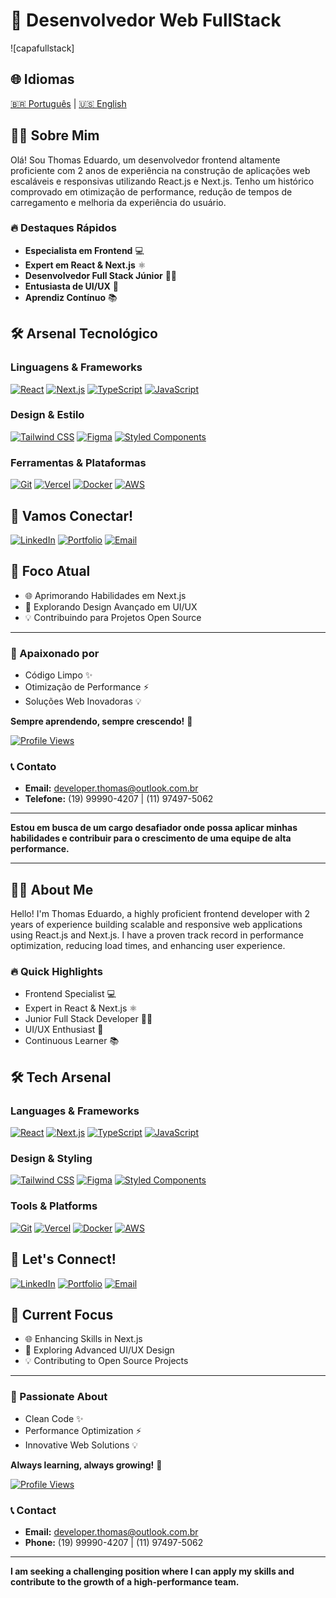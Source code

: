 # 🚀 Desenvolvedor Web FullStack

![capafullstack]

## 🌐 Idiomas
[🇧🇷 Português](link-para-portugues) | [🇺🇸 English](link-para-ingles)

## 👨‍💻 Sobre Mim

Olá! Sou Thomas Eduardo, um desenvolvedor frontend altamente proficiente com 2 anos de experiência na construção de aplicações web escaláveis e responsivas utilizando React.js e Next.js. Tenho um histórico comprovado em otimização de performance, redução de tempos de carregamento e melhoria da experiência do usuário.

### 🔥 Destaques Rápidos
- **Especialista em Frontend** 💻
- **Expert em React & Next.js** ⚛️
- **Desenvolvedor Full Stack Júnior** 👨‍💻
- **Entusiasta de UI/UX** 🎨
- **Aprendiz Contínuo** 📚

## 🛠️ Arsenal Tecnológico

### Linguagens & Frameworks
[![React](https://img.shields.io/badge/React-20232A?style=for-the-badge&logo=react&logoColor=61DAFB)](https://reactjs.org/)
[![Next.js](https://img.shields.io/badge/Next.js-000000?style=for-the-badge&logo=nextdotjs&logoColor=white)](https://nextjs.org/)
[![TypeScript](https://img.shields.io/badge/TypeScript-007ACC?style=for-the-badge&logo=typescript&logoColor=white)](https://www.typescriptlang.org/)
[![JavaScript](https://img.shields.io/badge/JavaScript-F7DF1E?style=for-the-badge&logo=javascript&logoColor=black)](https://developer.mozilla.org/pt-BR/docs/Web/JavaScript)

### Design & Estilo
[![Tailwind CSS](https://img.shields.io/badge/Tailwind_CSS-38B2AC?style=for-the-badge&logo=tailwind-css&logoColor=white)](https://tailwindcss.com/)
[![Figma](https://img.shields.io/badge/Figma-F24E1E?style=for-the-badge&logo=figma&logoColor=white)](https://www.figma.com/)
[![Styled Components](https://img.shields.io/badge/styled--components-DB7093?style=for-the-badge&logo=styled-components&logoColor=white)](https://styled-components.com/)

### Ferramentas & Plataformas
[![Git](https://img.shields.io/badge/GIT-E44C30?style=for-the-badge&logo=git&logoColor=white)](https://git-scm.com/)
[![Vercel](https://img.shields.io/badge/Vercel-000000?style=for-the-badge&logo=vercel&logoColor=white)](https://vercel.com/)
[![Docker](https://img.shields.io/badge/Docker-2CA5E0?style=for-the-badge&logo=docker&logoColor=white)](https://www.docker.com/)
[![AWS](https://img.shields.io/badge/AWS-232F3E?style=for-the-badge&logo=amazonaws&logoColor=white)](https://aws.amazon.com/)

## 🔗 Vamos Conectar!

[![LinkedIn](https://img.shields.io/badge/LinkedIn-0077B5?style=for-the-badge&logo=linkedin&logoColor=white)](https://www.linkedin.com/in/thmeduardo)
[![Portfolio](https://img.shields.io/badge/Portfolio-255E63?style=for-the-badge&logo=About.me&logoColor=white)](https://www.devthm.site)
[![Email](https://img.shields.io/badge/Email-D14836?style=for-the-badge&logo=gmail&logoColor=white)](mailto:developer.thomas@outlook.com.br)

## 🚀 Foco Atual

- 🌐 Aprimorando Habilidades em Next.js
- 🎨 Explorando Design Avançado em UI/UX
- 💡 Contribuindo para Projetos Open Source

---

### 💬 Apaixonado por
- Código Limpo ✨
- Otimização de Performance ⚡
- Soluções Web Inovadoras 💡

**Sempre aprendendo, sempre crescendo!** 🌱

[![Profile Views](https://komarev.com/ghpvc/?username=devthomas&style=flat-square)](https://github.com/devthomas)

### 📞 Contato
- **Email:** developer.thomas@outlook.com.br
- **Telefone:** (19) 99990-4207 | (11) 97497-5062

---

**Estou em busca de um cargo desafiador onde possa aplicar minhas habilidades e contribuir para o crescimento de uma equipe de alta performance.**

---

## 👨‍💻 About Me

Hello! I'm Thomas Eduardo, a highly proficient frontend developer with 2 years of experience building scalable and responsive web applications using React.js and Next.js. I have a proven track record in performance optimization, reducing load times, and enhancing user experience.

### 🔥 Quick Highlights
- Frontend Specialist 💻
- Expert in React & Next.js ⚛️
- Junior Full Stack Developer 👨‍💻
- UI/UX Enthusiast 🎨
- Continuous Learner 📚

## 🛠️ Tech Arsenal

### Languages & Frameworks
[![React](https://img.shields.io/badge/React-20232A?style=for-the-badge&logo=react&logoColor=61DAFB)](https://reactjs.org/)
[![Next.js](https://img.shields.io/badge/Next.js-000000?style=for-the-badge&logo=nextdotjs&logoColor=white)](https://nextjs.org/)
[![TypeScript](https://img.shields.io/badge/TypeScript-007ACC?style=for-the-badge&logo=typescript&logoColor=white)](https://www.typescriptlang.org/)
[![JavaScript](https://img.shields.io/badge/JavaScript-F7DF1E?style=for-the-badge&logo=javascript&logoColor=black)](https://developer.mozilla.org/pt-BR/docs/Web/JavaScript)

### Design & Styling
[![Tailwind CSS](https://img.shields.io/badge/Tailwind_CSS-38B2AC?style=for-the-badge&logo=tailwind-css&logoColor=white)](https://tailwindcss.com/)
[![Figma](https://img.shields.io/badge/Figma-F24E1E?style=for-the-badge&logo=figma&logoColor=white)](https://www.figma.com/)
[![Styled Components](https://img.shields.io/badge/styled--components-DB7093?style=for-the-badge&logo=styled-components&logoColor=white)](https://styled-components.com/)

### Tools & Platforms
[![Git](https://img.shields.io/badge/GIT-E44C30?style=for-the-badge&logo=git&logoColor=white)](https://git-scm.com/)
[![Vercel](https://img.shields.io/badge/Vercel-000000?style=for-the-badge&logo=vercel&logoColor=white)](https://vercel.com/)
[![Docker](https://img.shields.io/badge/Docker-2CA5E0?style=for-the-badge&logo=docker&logoColor=white)](https://www.docker.com/)
[![AWS](https://img.shields.io/badge/AWS-232F3E?style=for-the-badge&logo=amazonaws&logoColor=white)](https://aws.amazon.com/)

## 🔗 Let's Connect!

[![LinkedIn](https://img.shields.io/badge/LinkedIn-0077B5?style=for-the-badge&logo=linkedin&logoColor=white)](https://www.linkedin.com/in/thmeduardo)
[![Portfolio](https://img.shields.io/badge/Portfolio-255E63?style=for-the-badge&logo=About.me&logoColor=white)](https://www.devthm.site)
[![Email](https://img.shields.io/badge/Email-D14836?style=for-the-badge&logo=gmail&logoColor=white)](mailto:developer.thomas@outlook.com.br)

## 🚀 Current Focus

- 🌐 Enhancing Skills in Next.js
- 🎨 Exploring Advanced UI/UX Design
- 💡 Contributing to Open Source Projects

---

### 💬 Passionate About
- Clean Code ✨
- Performance Optimization ⚡
- Innovative Web Solutions 💡

**Always learning, always growing!** 🌱

[![Profile Views](https://komarev.com/ghpvc/?username=devthomas&style=flat-square)](https://github.com/devthomas)

### 📞 Contact
- **Email:** developer.thomas@outlook.com.br
- **Phone:** (19) 99990-4207 | (11) 97497-5062

---

**I am seeking a challenging position where I can apply my skills and contribute to the growth of a high-performance team.**
